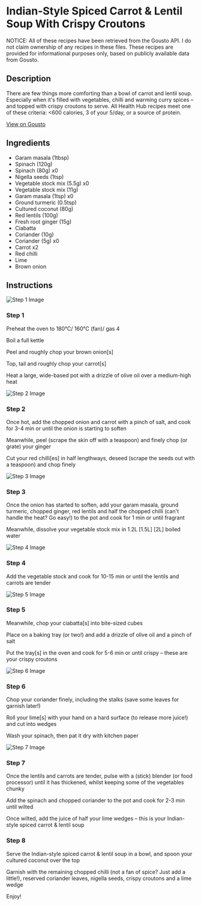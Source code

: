 # Indian-Style Spiced Carrot & Lentil Soup With Crispy Croutons

NOTICE: All of these recipes have been retrieved from the Gousto API. I do not claim ownership of any recipes in these files. These recipes are provided for informational purposes only, based on publicly available data from Gousto.

## Description

There are few things more comforting than a bowl of carrot and lentil soup. Especially when it's filled with vegetables, chilli and warming curry spices – and topped with crispy croutons to serve. All Health Hub recipes meet one of these criteria: <600 calories, 3 of your 5/day, or a source of protein.

[View on Gousto](https://www.gousto.co.uk/recipes/cookbook/indian-spiced-carrot-lentil-soup)

## Ingredients

- Garam masala (1tbsp)
- Spinach (120g)
- Spinach (80g) x0
- Nigella seeds (1tsp)
- Vegetable stock mix (5.5g) x0
- Vegetable stock mix (11g)
- Garam masala (1tsp) x0
- Ground turmeric (0.5tsp)
- Cultured coconut (80g)
- Red lentils (100g)
- Fresh root ginger (15g)
- Ciabatta
- Coriander (10g)
- Coriander (5g) x0
- Carrot x2
- Red chilli
- Lime
- Brown onion

## Instructions

![Step 1 Image](https://production-media.gousto.co.uk/cms/recipe-step-image/878.-step-1-x200.jpg)

### Step 1

Preheat the oven to 180°C/ 160°C (fan)/ gas 4

Boil a full kettle

Peel and roughly chop your brown onion[s]

Top, tail and roughly chop your carrot[s]

Heat a large, wide-based pot with a drizzle of olive oil over a medium-high heat

![Step 2 Image](https://production-media.gousto.co.uk/cms/recipe-step-image/878.-step-2-x200.jpg)

### Step 2

Once hot, add the chopped onion and carrot with a pinch of salt, and cook for 3-4 min or until the onion is starting to soften

Meanwhile, peel (scrape the skin off with a teaspoon) and finely chop (or grate) your ginger

Cut your red chilli[es] in half lengthways, deseed (scrape the seeds out with a teaspoon) and chop finely

![Step 3 Image](https://production-media.gousto.co.uk/cms/recipe-step-image/878.-step-3-x200.jpg)

### Step 3

Once the onion has started to soften, add your garam masala, ground turmeric, chopped ginger, red lentils and half the chopped chilli<span class="text-danger"> </span>(can't handle the heat? Go easy!) to the pot and cook for 1 min or until fragrant

Meanwhile, dissolve your<span class="text-danger"> </span>vegetable stock mix in 1.2L <span class="text-purple">[1.5L]</span> <span class="text-danger">[2L]</span> boiled water

![Step 4 Image](https://production-media.gousto.co.uk/cms/recipe-step-image/878.-step-4-x200.jpg)

### Step 4

Add the vegetable stock and cook for 10-15 min or until the lentils and carrots are tender

![Step 5 Image](https://production-media.gousto.co.uk/cms/recipe-step-image/878.-step-5-x200.jpg)

### Step 5

Meanwhile, chop your ciabatta[s] into bite-sized cubes

Place on a baking tray (or two!) and add a drizzle of olive oil and a pinch of salt

Put the tray[s] in the oven and cook for 5-6 min or until crispy – these are your crispy croutons

![Step 6 Image](https://production-media.gousto.co.uk/cms/recipe-step-image/878.-step-6-x200.jpg)

### Step 6

Chop your coriander finely, including the stalks (save some leaves for garnish later!)

Roll your lime[s] with your hand on a hard surface (to release more juice!) and cut into wedges

Wash your spinach, then pat it dry with kitchen paper

![Step 7 Image](https://production-media.gousto.co.uk/cms/recipe-step-image/878.-step-7-x200.jpg)

### Step 7

Once the lentils and carrots are tender, pulse with a (stick) blender (or food processor) until it has thickened, whilst keeping some of the vegetables chunky

Add the spinach and chopped coriander to the pot and cook for 2-3 min until wilted

Once wilted, add the juice of half your lime wedges – this is your Indian-style spiced carrot & lentil soup

### Step 8

Serve the Indian-style spiced carrot & lentil soup in a bowl, and spoon your cultured coconut over the top

Garnish with the remaining chopped chilli (not a fan of spice? Just add a little!), reserved coriander leaves, nigella seeds, crispy croutons and a lime wedge

Enjoy!

